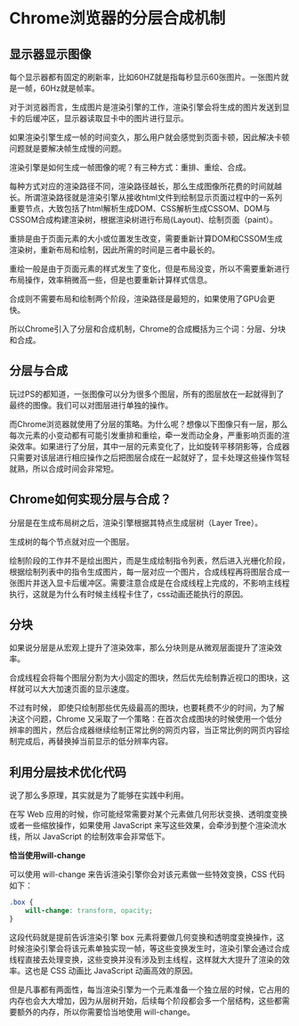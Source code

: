 # Chrome浏览器的分层合成机制

## 显示器显示图像

每个显示器都有固定的刷新率，比如60HZ就是指每秒显示60张图片。一张图片就是一帧，60Hz就是帧率。

对于浏览器而言，生成图片是渲染引擎的工作，渲染引擎会将生成的图片发送到显卡的后缓冲区，显示器读取显卡中的图片进行显示。

如果渲染引擎生成一帧的时间变久，那么用户就会感觉到页面卡顿，因此解决卡顿问题就是要解决帧生成慢的问题。

渲染引擎是如何生成一帧图像的呢？有三种方式：重排、重绘、合成。

每种方式对应的渲染路径不同，渲染路径越长，那么生成图像所花费的时间就越长。所谓渲染路径就是渲染引擎从接收html文件到绘制显示页面过程中的一系列重要节点，大致包括了html解析生成DOM、CSS解析生成CSSOM、DOM与CSSOM合成构建渲染树，根据渲染树进行布局(Layout)、绘制页面（paint）。

重排是由于页面元素的大小或位置发生改变，需要重新计算DOM和CSSOM生成渲染树，重新布局和绘制，因此所需的时间是三者中最长的。

重绘一般是由于页面元素的样式发生了变化，但是布局没变，所以不需要重新进行布局操作，效率稍微高一些，但是也要重新计算样式信息。

合成则不需要布局和绘制两个阶段，渲染路径是最短的，如果使用了GPU会更快。

所以Chrome引入了分层和合成机制，Chrome的合成概括为三个词：分层、分块和合成。

## 分层与合成

玩过PS的都知道，一张图像可以分为很多个图层，所有的图层放在一起就得到了最终的图像。我们可以对图层进行单独的操作。

而Chrome浏览器就使用了分层的策略。为什么呢？想像以下图像只有一层，那么每次元素的小变动都有可能引发重排和重绘，牵一发而动全身，严重影响页面的渲染效率。如果进行了分层，其中一层的元素变化了，比如旋转平移阴影等，合成器只需要对该层进行相应操作之后把图层合成在一起就好了，显卡处理这些操作驾轻就熟，所以合成时间会非常短。

## Chrome如何实现分层与合成？

分层是在生成布局树之后，渲染引擎根据其特点生成层树（Layer Tree）。

生成树的每个节点就对应一个图层。

绘制阶段的工作并不是绘出图片，而是生成绘制指令列表，然后进入光栅化阶段，根据绘制列表中的指令生成图片，每一层对应一个图片，合成线程再将图层合成一张图片并送入显卡后缓冲区。需要注意合成是在合成线程上完成的，不影响主线程执行，这就是为什么有时候主线程卡住了，css动画还能执行的原因。

## 分块

如果说分层是从宏观上提升了渲染效率，那么分块则是从微观层面提升了渲染效率。

合成线程会将每个图层分割为大小固定的图块，然后优先绘制靠近视口的图块，这样就可以大大加速页面的显示速度。

不过有时候， 即使只绘制那些优先级最高的图块，也要耗费不少的时间，为了解决这个问题，Chrome 又采取了一个策略：在首次合成图块的时候使用一个低分辨率的图片，然后合成器继续绘制正常比例的网页内容，当正常比例的网页内容绘制完成后，再替换掉当前显示的低分辨率内容。

## 利用分层技术优化代码

说了那么多原理，其实就是为了能够在实践中利用。

在写 Web 应用的时候，你可能经常需要对某个元素做几何形状变换、透明度变换或者一些缩放操作，如果使用 JavaScript 来写这些效果，会牵涉到整个渲染流水线，所以 JavaScript 的绘制效率会非常低下。

**恰当使用will-change**

可以使用 will-change 来告诉渲染引擎你会对该元素做一些特效变换，CSS 代码如下：

```css
.box { 
    will-change: transform, opacity;
}
```

这段代码就是提前告诉渲染引擎 box 元素将要做几何变换和透明度变换操作，这时候渲染引擎会将该元素单独实现一帧，等这些变换发生时，渲染引擎会通过合成线程直接去处理变换，这些变换并没有涉及到主线程，这样就大大提升了渲染的效率。这也是 CSS 动画比 JavaScript 动画高效的原因。

但是凡事都有两面性，每当渲染引擎为一个元素准备一个独立层的时候，它占用的内存也会大大增加，因为从层树开始，后续每个阶段都会多一个层结构，这些都需要额外的内存，所以你需要恰当地使用 will-change。


